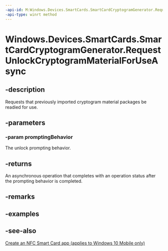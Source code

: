 ```yaml
---
-api-id: M:Windows.Devices.SmartCards.SmartCardCryptogramGenerator.RequestUnlockCryptogramMaterialForUseAsync(Windows.Devices.SmartCards.SmartCardUnlockPromptingBehavior)
-api-type: winrt method
---
```


<!-- Method syntax
public Windows.Foundation.IAsyncOperation<Windows.Devices.SmartCards.SmartCardCryptogramGeneratorOperationStatus> RequestUnlockCryptogramMaterialForUseAsync(Windows.Devices.SmartCards.SmartCardUnlockPromptingBehavior promptingBehavior)
-->

# Windows.Devices.SmartCards.SmartCardCryptogramGenerator.RequestUnlockCryptogramMaterialForUseAsync

## -description
Requests that previously imported cryptogram material packages be readied for use.

## -parameters
### -param promptingBehavior
The unlock prompting behavior.

## -returns
An asynchronous operation that completes with an operation status after the prompting behavior is completed.

## -remarks

## -examples

## -see-also
[Create an NFC Smart Card app (applies to Windows 10 Mobile only)](/windows/uwp/devices-sensors/host-card-emulation)
